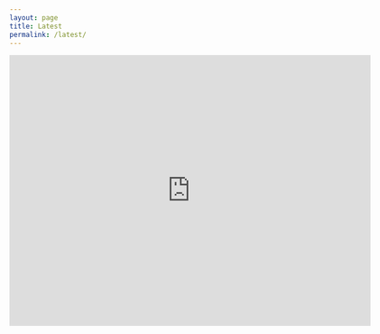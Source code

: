 ```yaml
---
layout: page
title: Latest
permalink: /latest/
---
```


<iframe width="640" height="480" src="https://www.youtube.com/embed/mF2vsD52X4Y" frameborder="0" allowfullscreen></iframe>

